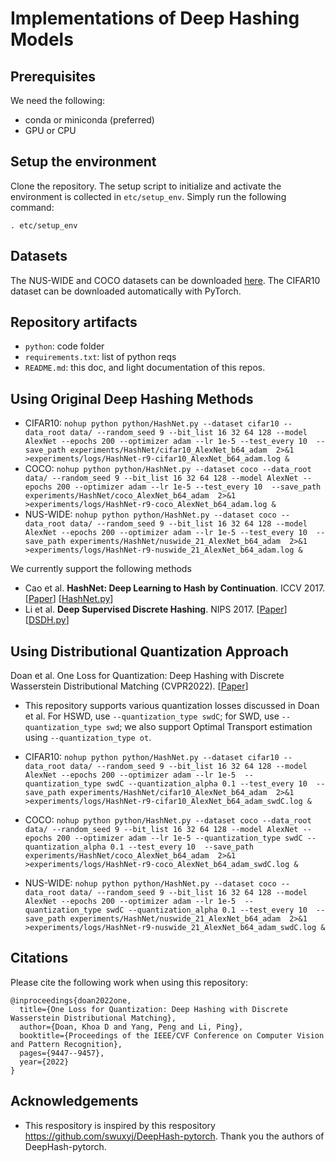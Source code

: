 # Implementations of Deep Hashing Models

## Prerequisites
We need the following:
* conda or miniconda (preferred)
* GPU or CPU

## Setup the environment
Clone the repository. The setup script to initialize and activate the environment is collected in `etc/setup_env`. Simply run the following command:
```
. etc/setup_env
```

## Datasets
The NUS-WIDE and COCO datasets can be downloaded [here](https://www.dropbox.com/sh/broof3l7cx4trv7/AADvdxX5hqevxi0YIaIX4TTca?dl=0).
The CIFAR10 dataset can be downloaded automatically with PyTorch.

## Repository artifacts

* `python`: code folder
* `requirements.txt`: list of python reqs
* `README.md`: this doc, and light documentation of this repos.

## Using Original Deep Hashing Methods
* CIFAR10:
        ```
        nohup python python/HashNet.py --dataset cifar10 --data_root data/ --random_seed 9 --bit_list 16 32 64 128 --model AlexNet --epochs 200 --optimizer adam --lr 1e-5 --test_every 10  --save_path experiments/HashNet/cifar10_AlexNet_b64_adam  2>&1 >experiments/logs/HashNet-r9-cifar10_AlexNet_b64_adam.log &	
        ```
* COCO:
        ```
        nohup python python/HashNet.py --dataset coco --data_root data/ --random_seed 9 --bit_list 16 32 64 128 --model AlexNet --epochs 200 --optimizer adam --lr 1e-5 --test_every 10  --save_path experiments/HashNet/coco_AlexNet_b64_adam  2>&1 >experiments/logs/HashNet-r9-coco_AlexNet_b64_adam.log &	
        ```
* NUS-WIDE:
        ```
        nohup python python/HashNet.py --dataset coco --data_root data/ --random_seed 9 --bit_list 16 32 64 128 --model AlexNet --epochs 200 --optimizer adam --lr 1e-5 --test_every 10  --save_path experiments/HashNet/nuswide_21_AlexNet_b64_adam  2>&1 >experiments/logs/HashNet-r9-nuswide_21_AlexNet_b64_adam.log &	
        ```   

We currently support the following methods
* Cao et al. **HashNet: Deep Learning to Hash by Continuation**. ICCV 2017. [[Paper](http://openaccess.thecvf.com/content_ICCV_2017/papers/Cao_HashNet_Deep_Learning_ICCV_2017_paper.pdf)] [[HashNet.py](python/HashNet.py)]
* Li et al. **Deep Supervised Discrete Hashing**. NIPS 2017. [[Paper](https://proceedings.neurips.cc/paper/2017/file/e94f63f579e05cb49c05c2d050ead9c0-Paper.pdf)] [[DSDH.py](python/DSDH.py)]
        
## Using Distributional Quantization Approach
Doan et al. One Loss for Quantization: Deep Hashing with Discrete Wasserstein Distributional Matching (CVPR2022). [[Paper](https://openaccess.thecvf.com/content/CVPR2022/papers/Doan_One_Loss_for_Quantization_Deep_Hashing_With_Discrete_Wasserstein_Distributional_CVPR_2022_paper.pdf)]

* This repository supports various quantization losses discussed in Doan et al. For HSWD, use `--quantization_type swdC`; for SWD, use `--quantization_type swd`; we also support Optimal Transport estimation using `--quantization_type ot`.
    
* CIFAR10:
        ```
        nohup python python/HashNet.py --dataset cifar10 --data_root data/ --random_seed 9 --bit_list 16 32 64 128 --model AlexNet --epochs 200 --optimizer adam --lr 1e-5 
        --quantization_type swdC --quantization_alpha 0.1 --test_every 10  --save_path experiments/HashNet/cifar10_AlexNet_b64_adam  2>&1 >experiments/logs/HashNet-r9-cifar10_AlexNet_b64_adam_swdC.log &	
        ```
* COCO:
        ```
        nohup python python/HashNet.py --dataset coco --data_root data/ --random_seed 9 --bit_list 16 32 64 128 --model AlexNet --epochs 200 --optimizer adam --lr 1e-5 --quantization_type swdC --quantization_alpha 0.1 --test_every 10  --save_path experiments/HashNet/coco_AlexNet_b64_adam  2>&1 >experiments/logs/HashNet-r9-coco_AlexNet_b64_adam_swdC.log &	
        ```
* NUS-WIDE:
        ```
        nohup python python/HashNet.py --dataset coco --data_root data/ --random_seed 9 --bit_list 16 32 64 128 --model AlexNet --epochs 200 --optimizer adam --lr 1e-5  --quantization_type swdC --quantization_alpha 0.1 --test_every 10  --save_path experiments/HashNet/nuswide_21_AlexNet_b64_adam  2>&1 >experiments/logs/HashNet-r9-nuswide_21_AlexNet_b64_adam_swdC.log &	
        ```        
        
## Citations
Please cite the following work when using this repository:

```
@inproceedings{doan2022one,
  title={One Loss for Quantization: Deep Hashing with Discrete Wasserstein Distributional Matching},
  author={Doan, Khoa D and Yang, Peng and Li, Ping},
  booktitle={Proceedings of the IEEE/CVF Conference on Computer Vision and Pattern Recognition},
  pages={9447--9457},
  year={2022}
}
```

## Acknowledgements
* This respository is inspired by this respository https://github.com/swuxyj/DeepHash-pytorch. Thank you the authors of DeepHash-pytorch.
